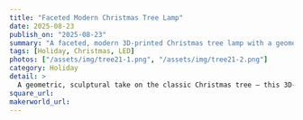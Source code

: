 ```yaml
---
title: "Faceted Modern Christmas Tree Lamp"
date: 2025-08-23
publish_on: "2025-08-23"
summary: "A faceted, modern 3D-printed Christmas tree lamp with a geometric sculptural design — LED-lit from within to softly shift through colors, making it a perfect contemporary accent for holiday décor or ambient winter lighting."
tags: [Holiday, Christmas, LED]
photos: ["/assets/img/tree21-1.png", "/assets/img/tree21-2.png"]
category: Holiday
detail: >
  A geometric, sculptural take on the classic Christmas tree — this 3D-printed lighted décor piece features faceted angles and soft internal LED illumination that cycles gently through color. Designed to feel more modern art than novelty décor, it adds ambient winter atmosphere to mantels, side tables, or bedroom spaces with refined, contemporary warmth.
square_url:
makerworld_url:
---
```

